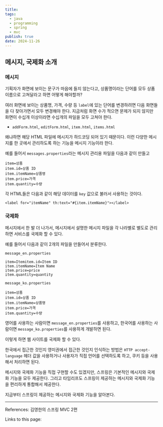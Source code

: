 ```yaml
---
title: 
tags:
  - java
  - programming
  - spring
  - mvc
publish: true
date: 2024-11-26
---
```

## 메시지, 국제화 소개

### 메시지
기획자가 화면에 보이는 문구가 마음에 들지 않는다고, 상품명이라는 단어를 모두 상품이름으로 고쳐달라고 하면 어떻게 해야할까?

여러 화면에 보이는 상품명, 가격, 수량 등 `label`에 있는 단어를 변경하려면 다음 화면들을 다 찾아가면서 모두 변경해야 한다. 지금처럼 화면 수가 적으면 문제가 되지 않지만 화면이 수십개 이상이라면 수십개의 파일을 모두 고쳐야 한다.

- `addForm.html`, `editForm.html`, `item.html`, `items.html`

왜냐하면 해당 HTML 파일에 메시지가 하드코딩 되어 있기 때문이다. 이런 다양한 메시지를 한 곳에서 관리하도록 하는 기능을 메시지 기능이라 한다.

예를 들어서 `messages.properties`라는 메시지 관리용 파일을 다음과 같이 만들고
```
item=상품
item.id=상품 ID
item.itemName=상품명
item.price=가격
item.quantity=수량
```

각 HTML들은 다음과 같이 해당 데이터를 `key` 값으로 불러서 사용하는 것이다.

`<label for="itemName" th:text="#{item.itemName}"></label>`

### 국제화
메시지에서 한 발 더 나가서, 메시지에서 설명한 메시지 파일을 각 나라별로 별도로 관리하면 서비스를 국제화 할 수 있다.

예를 들어서 다음과 같이 2개의 파일을 만들어서 분류한다.

`message_en.properties`
```
item=Itemitem.id=Item ID
item.itemName=Item Name
item.price=price
item.quantity=quantity
```

`message_ko.properties`
```
item=상품
item.id=상품 ID
item.itemName=상품명
item.price=가격
item.quantity=수량
```

영어를 사용하는 사람이면 `message_en.properties`를 사용하고, 한국어를 사용하는 사람이면 `message_ko.properties`를 사용하게 개발하면 된다.

이렇게 하면 웹 사이트를 국제화 할 수 있다.

한국에서 접근한 것인지 영미권에서 접근한 것인지 인식하는 방법은 `HTTP accept-language` 헤더 값을 사용하거나 사용자가 직접 언어를 선택하도록 하고, 쿠키 등을 사용해서 처리하면 된다.

메시지와 국제화 기능을 직접 구현할 수도 있겠지만, 스프링은 기본적인 메시지와 국제화 기능을 모두 제공한다. 그리고 타임리프도 스프링이 제공하는 메시지와 국제화 기능을 편리하게 통합해서 제공한다.

지금부터 스프링이 제공하는 메시지와 국제화 기능을 알아본다.



---
References: 김영한의 스프링 MVC 2편

Links to this page: 